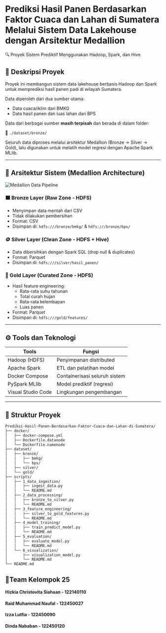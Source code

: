 # Prediksi Hasil Panen Berdasarkan Faktor Cuaca dan Lahan di Sumatera Melalui Sistem Data Lakehouse dengan Arsitektur Medallion

🔍 Proyek Sistem Prediktif Menggunakan Hadoop, Spark, dan Hive

## 📘 Deskripsi Proyek

Proyek ini membangun sistem data lakehouse berbasis Hadoop dan Spark untuk memprediksi hasil panen padi di wilayah Sumatera.

Data diperoleh dari dua sumber utama:

- Data cuaca/iklim dari BMKG
- Data hasil panen dan luas lahan dari BPS

Data dari berbagai sumber **masih terpisah** dan berada di dalam folder:

📂 `./dataset/bronze/`

Seluruh data diproses melalui arsitektur Medallion (Bronze → Silver → Gold), lalu digunakan untuk melatih model regresi dengan Apache Spark MLlib.

---

## 🧱 Arsitektur Sistem (Medallion Architecture)

![Medallion Data Pipeline](https://github.com/user-attachments/assets/a6773297-84d5-41c3-bed7-1c83a986d4bd)

### 🟫 Bronze Layer (Raw Zone - HDFS)

- Menyimpan data mentah dari CSV
- Tidak dilakukan pembersihan
- Format: CSV
- Disimpan di: `hdfs:///bronze/bmkg/` & `hdfs:///bronze/bps/`

### 🪙 Silver Layer (Clean Zone - HDFS + Hive)

- Data dibersihkan dengan Spark SQL (drop null & duplicates)
- Format: Parquet
- Disimpan di: `hdfs:///silver/hasil_panen/`

### 🏅 Gold Layer (Curated Zone - HDFS)

- Hasil feature engineering:
  - Rata-rata suhu tahunan
  - Total curah hujan
  - Rata-rata kelembapan
  - Luas panen
- Format: Parquet
- Disimpan di: `hdfs:///gold/features/`

---

## ⚙️ Tools dan Teknologi

| Tools              | Fungsi                        |
| ------------------ | ----------------------------- |
| Hadoop (HDFS)      | Penyimpanan distributed       |
| Apache Spark       | ETL dan pelatihan model       |
| Docker Compose     | Containerisasi seluruh sistem |
| PySpark MLlib      | Model prediktif (regresi)     |
| Visual Studio Code | Lingkungan pengembangan       |

---

## 📁 Struktur Proyek

```bash
Prediksi-Hasil-Panen-Berdasarkan-Faktor-Cuaca-dan-Lahan-di-Sumatera/
├── docker/
│   ├── docker-compose.yml
│   ├── Dockerfile.datanode
│   └── Dockerfile.namenode
├── dataset/
│   ├── bronze/
│   │   ├── bmkg/
│   │   └── bps/
│   ├── silver/
│   └── gold/
├── scripts/
│   ├── 1_data_ingestion/
│   │   ├── ingest_data.py
│   │   └── README.md   
│   ├── 2_data_processing/
│   │   ├── bronze_to_silver.py
│   │   └── README.md
│   ├── 3_feature_engineering/
│   │   ├── silver_to_gold_features.py
│   │   └── README.md
│   ├── 4_model_training/
│   │   ├── train_predict_model.py
│   │   └── README.md
│   ├── 5_evaluation/
│   │   ├── evaluate_model.py
│   │   └── README.md
│   └── 6_visualization/
│       ├── visualization_model.py
│       └── README.md
└── README.md
```

## 👯Team Kelompok 25

#### Hizkia Christovita Siahaan - 122140110

#### Raid Muhammad Naufal - 122450027

#### Izza Lutfia - 122450090

#### Dinda Nababan - 122450120
